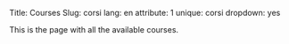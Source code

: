 Title: Courses
Slug: corsi
lang: en
attribute: 1
unique: corsi
dropdown: yes

This is the page with all the available courses.
